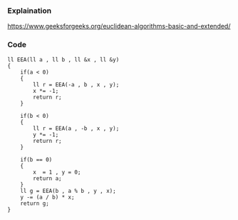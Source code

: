 ### Explaination
https://www.geeksforgeeks.org/euclidean-algorithms-basic-and-extended/
### Code
```
ll EEA(ll a , ll b , ll &x , ll &y)
{
    if(a < 0)
    {
        ll r = EEA(-a , b , x , y);
        x *= -1;
        return r;
    }

    if(b < 0)
    {
        ll r = EEA(a , -b , x , y);
        y *= -1;
        return r;
    }

    if(b == 0)
    {
        x  = 1 , y = 0;
        return a;
    }
    ll g = EEA(b , a % b , y , x);
    y -= (a / b) * x;
    return g;
}
```
